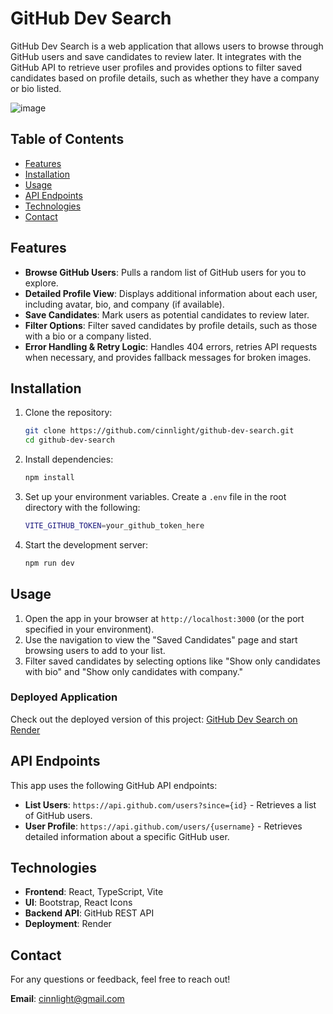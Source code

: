 # GitHub Dev Search

GitHub Dev Search is a web application that allows users to browse through GitHub users and save candidates to review later. It integrates with the GitHub API to retrieve user profiles and provides options to filter saved candidates based on profile details, such as whether they have a company or bio listed.

![image](https://github.com/user-attachments/assets/2c14eb5f-0405-4d6c-8c8e-382e945b966c)


## Table of Contents
- [Features](#features)
- [Installation](#installation)
- [Usage](#usage)
- [API Endpoints](#api-endpoints)
- [Technologies](#technologies)
- [Contact](#contact)

## Features
- **Browse GitHub Users**: Pulls a random list of GitHub users for you to explore.
- **Detailed Profile View**: Displays additional information about each user, including avatar, bio, and company (if available).
- **Save Candidates**: Mark users as potential candidates to review later.
- **Filter Options**: Filter saved candidates by profile details, such as those with a bio or a company listed.
- **Error Handling & Retry Logic**: Handles 404 errors, retries API requests when necessary, and provides fallback messages for broken images.

## Installation

1. Clone the repository:
   ```bash
   git clone https://github.com/cinnlight/github-dev-search.git
   cd github-dev-search
   ```

2. Install dependencies:
   ```bash
   npm install
   ```

3. Set up your environment variables. Create a `.env` file in the root directory with the following:
   ```bash
   VITE_GITHUB_TOKEN=your_github_token_here
   ```

4. Start the development server:
   ```bash
   npm run dev
   ```

## Usage
1. Open the app in your browser at `http://localhost:3000` (or the port specified in your environment).
2. Use the navigation to view the "Saved Candidates" page and start browsing users to add to your list.
3. Filter saved candidates by selecting options like "Show only candidates with bio" and "Show only candidates with company."

### Deployed Application
Check out the deployed version of this project: [GitHub Dev Search on Render](https://github-dev-search.onrender.com)

## API Endpoints
This app uses the following GitHub API endpoints:
- **List Users**: `https://api.github.com/users?since={id}` - Retrieves a list of GitHub users.
- **User Profile**: `https://api.github.com/users/{username}` - Retrieves detailed information about a specific GitHub user.

## Technologies
- **Frontend**: React, TypeScript, Vite
- **UI**: Bootstrap, React Icons
- **Backend API**: GitHub REST API
- **Deployment**: Render

## Contact
For any questions or feedback, feel free to reach out!

**Email**: [cinnlight@gmail.com](mailto:cinnlight@gmail.com)
